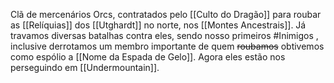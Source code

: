 Clã de mercenários Orcs, contratados pelo [[Culto do Dragão]] para roubar as [[Relíquias]] dos [[Utghardt]] no norte, nos [[Montes Ancestrais]].
Já travamos diversas batalhas contra eles, sendo nosso primeiros #Inimigos , inclusive derrotamos um membro importante de quem ~~roubamos~~ obtivemos como espólio a [[Nome da Espada de Gelo]].
Agora eles estão nos perseguindo em [[Undermountain]].